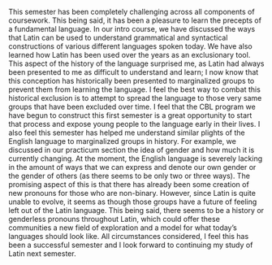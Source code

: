 This semester has been completely challenging across all components of coursework. This being said, it has been a pleasure to learn the precepts of a fundamental language. In our intro course, we have discussed the ways that Latin can be used to understand grammatical and syntactical constructions of various different languages spoken today. We have also learned how Latin has been used over the years as an exclusionary tool. This aspect of the history of the language surprised me, as Latin had always been presented to me as difficult to understand and learn; I now know that this conception has historically been presented to marginalized groups to prevent them from learning the language. I feel the best way to combat this historical exclusion is to attempt to spread the language to those very same groups that have been excluded over time. I feel that the CBL program we have begun to construct this first semester is a great opportunity to start that process and expose young people to the language early in their lives. I also feel this semester has helped me understand similar plights of the English language to marginalized groups in history. For example, we discussed in our practicum section the idea of gender and how much it is currently changing. At the moment, the English language is severely lacking in the amount of ways that we can express and denote our own gender or the gender of others (as there seems to be only two or three ways). The promising aspect of this is that there has already been some creation of new pronouns for those who are non-binary. However, since Latin is quite unable to evolve, it seems as though those groups have a future of feeling left out of the Latin language. This being said, there seems to be a history or genderless pronouns throughout Latin, which could offer these communities a new field of exploration and a model for what today’s languages should look like. All circumstances considered, I feel this has been a successful semester and I look forward to continuing my study of Latin next semester.
